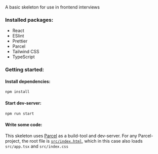 A basic skeleton for use in frontend interviews

### Installed packages:
 - React
 - ESlint
 - Prettier
 - Parcel
 - Tailwind CSS
 - TypeScript

### Getting started:

#### Install dependencies:
```sh
npm install
```

#### Start dev-server:
```sh
npm run start
```

#### Write some code:
This skeleton uses [Parcel](https://parceljs.org/) as a build-tool and dev-server. For any Parcel-project, the root file is [`src/index.html`](/src/index.html), which in this case also loads `src/app.tsx` and `src/index.css`
